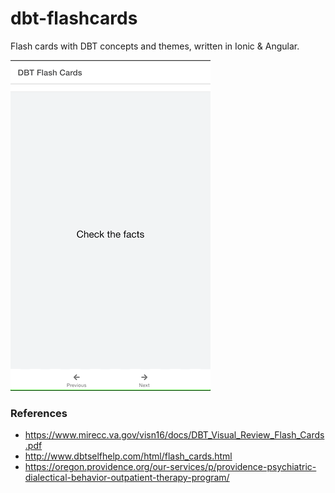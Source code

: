 # dbt-flashcards
Flash cards with DBT concepts and themes, written in Ionic & Angular.

![](usage.gif)

### References
* https://www.mirecc.va.gov/visn16/docs/DBT_Visual_Review_Flash_Cards.pdf
* http://www.dbtselfhelp.com/html/flash_cards.html
* https://oregon.providence.org/our-services/p/providence-psychiatric-dialectical-behavior-outpatient-therapy-program/
